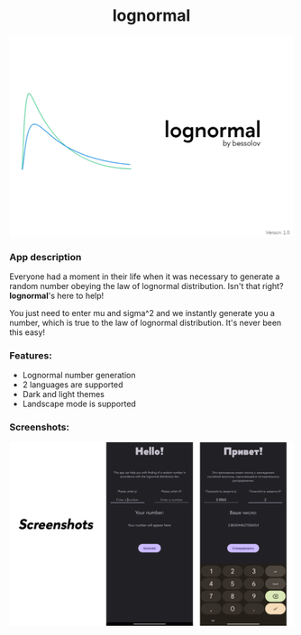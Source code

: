 <h1 align="center">lognormal</h1>

<img src="https://raw.githubusercontent.com/bessolof/lognormal/main/media/banner.png?token=GHSAT0AAAAAACQ7NFCWBHCKHTLU33WNA45OZSFDIZA"/>

### App description
Everyone had a moment in their life when it was necessary to generate a random number obeying the law of lognormal distribution. Isn't that right? <b>lognormal</b>'s here to help! 

You just need to enter mu and sigma^2 and we instantly generate you a number, which is true to the law of lognormal distribution. It's never been this easy!

### Features:

- Lognormal number generation
- 2 languages are supported
- Dark and light themes
- Landscape mode is supported

### Screenshots:
<img src="https://raw.githubusercontent.com/bessolof/lognormal/main/media/banner2.png?token=GHSAT0AAAAAACQ7NFCWBLXTHKWST3W6C4WIZSFDJRA"/>


